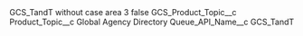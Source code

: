 <?xml version="1.0" encoding="UTF-8"?>
<CustomMetadata xmlns="http://soap.sforce.com/2006/04/metadata" xmlns:xsi="http://www.w3.org/2001/XMLSchema-instance" xmlns:xsd="http://www.w3.org/2001/XMLSchema">
    <label>GCS_TandT without case area 3</label>
    <protected>false</protected>
    <values>
        <field>GCS_Product_Topic__c</field>
        <value xsi:nil="true"/>
    </values>
    <values>
        <field>Product_Topic__c</field>
        <value xsi:type="xsd:string">Global Agency Directory</value>
    </values>
    <values>
        <field>Queue_API_Name__c</field>
        <value xsi:type="xsd:string">GCS_TandT</value>
    </values>
</CustomMetadata>
